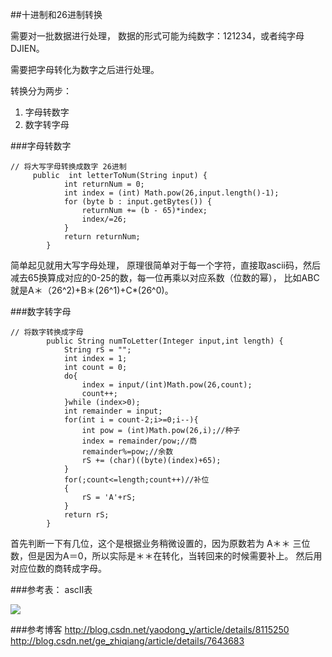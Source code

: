 ##十进制和26进制转换

需要对一批数据进行处理， 数据的形式可能为纯数字：121234，或者纯字母DJIEN。

需要把字母转化为数字之后进行处理。

转换分为两步：

1. 字母转数字
2. 数字转字母

###字母转数字

```
// 将大写字母转换成数字 26进制	 public  int letterToNum(String input) {	        int returnNum = 0;	        int index = (int) Math.pow(26,input.length()-1);	        for (byte b : input.getBytes()) {	            returnNum += (b - 65)*index;	            index/=26;	        }	        return returnNum;	    }

```

简单起见就用大写字母处理， 原理很简单对于每一个字符，直接取ascii码，然后减去65换算成对应的0-25的数，每一位再乘以对应系数（位数的幂）， 比如ABC就是A＊（26^2)+B＊(26^1)+C*(26^0)。

###数字转字母
```
// 将数字转换成字母	    public String numToLetter(Integer input,int length) {	        String rS = "";	        int index = 1;	        int count = 0;	        do{	            index = input/(int)Math.pow(26,count);	            count++;	        }while (index>0);	        int remainder = input;	        for(int i = count-2;i>=0;i--){	            int pow = (int)Math.pow(26,i);//种子	            index = remainder/pow;//商	            remainder%=pow;//余数	            rS += (char)((byte)(index)+65);	        }	        for(;count<=length;count++)//补位	        {	            rS = 'A'+rS;	        }	        return rS;	    }
```
首先判断一下有几位，这个是根据业务稍微设置的，因为原数若为 A＊＊ 三位数，但是因为A＝0，所以实际是＊＊在转化，当转回来的时候需要补上。
然后用对应位数的商转成字母。



###参考表：
ascII表

![](http://images2015.cnblogs.com/blog/1034168/201611/1034168-20161117102542920-2098090474.png)

###参考博客
http://blog.csdn.net/yaodong_y/article/details/8115250
http://blog.csdn.net/ge_zhiqiang/article/details/7643683